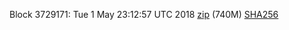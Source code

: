 Block 3729171: Tue  1 May 23:12:57 UTC 2018 [zip](https://transfer.sh/c0iWW/bootstrap.dat.20180501.zip) (740M) [SHA256](https://transfer.sh/TEDcj/sha256.txt)
